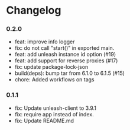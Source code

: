 # Changelog

### 0.2.0

- feat: improve info logger
- fix: do not call "start()" in exported main.
- feat: add unleash instance id option (#19)
- feat: add support for reverse proxies (#17)
- fix: update package-lock-json
- build(deps): bump tar from 6.1.0 to 6.1.5 (#15)
- chore: Added workflows on tags


### 0.1.1
- fix: Update unleash-client to 3.9.1
- fix: require app instead of index.
- fix: Update README.md